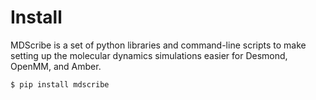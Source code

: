 Install
=======

MDScribe is a set of python libraries and command-line scripts to make 
setting up the molecular dynamics simulations easier for Desmond, OpenMM, and Amber.


```shell
$ pip install mdscribe
```